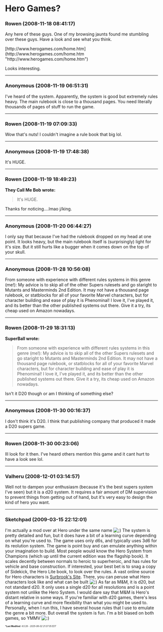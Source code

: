# Hero Games?

### **Rowen** (2008-11-18 08:41:17)

Any here of these guys. One of my browsing jaunts found me stumbling over these guys. Have a look and see what you think.
<!-- m -->[http://www.herogames.com/home.htm](http://www.herogames.com/home.htm "http://www.herogames.com/home.htm")<!-- m -->
Looks interesting.

---

### **Anonymous** (2008-11-19 06:51:31)

I've heard of the system. Apparently, the system is good but extremely rules heavy. The main rulebook is close to a thousand pages. You need literally thousands of pages of stuff to run the game.

---

### **Rowen** (2008-11-19 07:09:33)

Wow that's nuts! I couldn't imagine a rule book that big lol.

---

### **Anonymous** (2008-11-19 17:48:38)

It's HUGE.

---

### **Rowen** (2008-11-19 18:49:23)

**They Call Me Bob wrote:**
> It&#39;s HUGE.

Thanks for noticing....lmao j/king.

---

### **Anonymous** (2008-11-20 06:44:27)

I only say that because I've had the rulebook dropped on my head at one point. It looks heavy, but the main rulebook itself is (surprisingly) light for it's size. But it still hurts like a bugger when it comes down on the top of your skull.

---

### **Anonymous** (2008-11-28 10:56:08)

From someone with experience with different rules systems in this genre (me!):
My advice is to skip all of the other Supers rulesets and go staright to Mutants and Masterminds 2nd Edition. It may not have a thousand page rulebook, or statblocks for all of your favorite Marvel characters, but for character building and ease of play it is Phenominal! I love it, I've played it, and its better than the other published systems out there. Give it a try, its cheap used on Amazon nowadays.

---

### **Rowen** (2008-11-29 18:31:13)

**SuperBall wrote:**
> From someone with experience with different rules systems in this genre (me!):
> My advice is to skip all of the other Supers rulesets and go staright to Mutants and Masterminds 2nd Edition. It may not have a thousand page rulebook, or statblocks for all of your favorite Marvel characters, but for character building and ease of play it is Phenominal! I love it, I&#39;ve played it, and its better than the other published systems out there. Give it a try, its cheap used on Amazon nowadays.

Isn't it D20 though or am I thinking of something else?

---

### **Anonymous** (2008-11-30 00:16:37)

I don't think it's D20. I think that publishing company that produced it made a D20 supers game.

---

### **Rowen** (2008-11-30 00:23:06)

Ill look for it then. I've heard others mention this game and it cant hurt to have a look see lol.

---

### **Valheru** (2008-12-01 03:14:57)

Well not to dampen your enthusiasm (because it's the best supers system I've seen) but it is a d20 system. It requires a fair amount of DM supervision to prevent things from getting out of hand, but it's very easy to design the kind of hero you want.

---

### **Sketchpad** (2009-03-15 22:12:01)

I'm actually a mod over at Hero under the same name <!-- s;) -->![;)](https://i.ibb.co/GfkGswQC/icon-e-wink.gif)<!-- s;) -->
The system is pretty detailed and fun, but it does have a bit of a learning curve depending on what you're used to. The game uses only d6s, and typically uses 3d6 for its reolution system. The game is point buy and can emulate anything within your imagination to build. Most people would know the Hero System from Champions (which up until the current edition was the flagship book). It scales decently between normals to heroic to superheroic, and has rules for vehicle and base construction. If interested, your best bet is to snag a copy of Sidekick, the Hero Lite book, to look over the rules. A vast online source for Hero characters is [Surbrook&#39;s Site](http://surbrook.devermore.net/index/archive.html "http://surbrook.devermore.net/index/archive.html"). There, you can peruse what Hero characters look like and what can be built <!-- s:) -->![:)](https://i.ibb.co/8LPNcWCM/icon-e-smile.gif)<!-- s:) -->
As far as M&M, it is d20, but not standard d20. It only uses a single d20 for all resolutions and is a point system not unlike the Hero System. I would dare say that M&M is Hero's distant relative in some ways. If you're familiar with d20 games, there's less of a learning curve and more flexibility than what you might be used to. Personally, when I run this, I have several house rules that I use to emulate the genre a bit more. But overall the system is fun.
I'm a bit biased on both games, so YMMV <!-- s:) -->![:)](https://i.ibb.co/8LPNcWCM/icon-e-smile.gif)<!-- s:) -->



<span style="font-size: 0.5em;">***Last Modified**: 4.0.28 - *2025-06-02 21:37:35 EDT*</span>